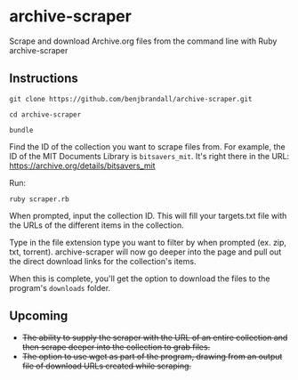 # archive-scraper
Scrape and download Archive.org files from the command line with Ruby
archive-scraper

## Instructions

`git clone https://github.com/benjbrandall/archive-scraper.git`

`cd archive-scraper`

`bundle`

Find the ID of the collection you want to scrape files from. For example, the ID of the MIT Documents Library is `bitsavers_mit`. It's right there in the URL: https://archive.org/details/bitsavers_mit

Run:

`ruby scraper.rb`

When prompted, input the collection ID. This will fill your targets.txt file with the URLs of the different items in the collection.

Type in the file extension type you want to filter by when prompted (ex. zip, txt, torrent). archive-scraper will now go deeper into the page and pull out the direct download links for the collection's items.

When this is complete, you'll get the option to download the files to the program's `downloads` folder.

## Upcoming

* ~~The ability to supply the scraper with the URL of an entire collection and then scrape deeper into the collection to grab files.~~
*  ~~The option to use wget as part of the program, drawing from an output file of download URLs created while scraping.~~
